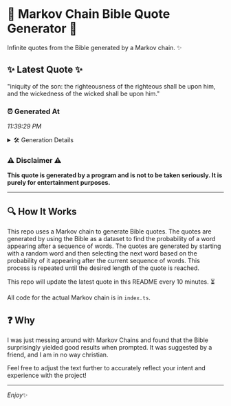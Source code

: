 # 📖 Markov Chain Bible Quote Generator 📖

Infinite quotes from the Bible generated by a Markov chain. ✨

## ✨ Latest Quote ✨
"iniquity of the son: the righteousness of the righteous shall be upon him, and the wickedness of the wicked shall be upon him."

### ⏰ Generated At
*11:39:29 PM*

<details>
    <summary>🛠️ Generation Details</summary>
    <p>
        <strong>🌱 Seed:</strong> iniquity<br>
        <strong>🔄 Iterations:</strong> 22<br>
        <strong>📜 Context History:</strong><br>[ iniquity ]: of<br>[ iniquity, of ]: the<br>[ iniquity, of, the ]: son:<br>[ iniquity, of, the, son: ]: the<br>[ iniquity, of, the, son:, the ]: righteousness<br>[ iniquity, of, the, son:, the, righteousness ]: of<br>[ of, the, son:, the, righteousness, of ]: the<br>[ the, son:, the, righteousness, of, the ]: righteous<br>[ son:, the, righteousness, of, the, righteous ]: shall<br>[ the, righteousness, of, the, righteous, shall ]: be<br>[ righteousness, of, the, righteous, shall, be ]: upon<br>[ of, the, righteous, shall, be, upon ]: him,<br>[ the, righteous, shall, be, upon, him, ]: and<br>[ righteous, shall, be, upon, him,, and ]: the<br>[ shall, be, upon, him,, and, the ]: wickedness<br>[ be, upon, him,, and, the, wickedness ]: of<br>[ upon, him,, and, the, wickedness, of ]: the<br>[ him,, and, the, wickedness, of, the ]: wicked<br>[ and, the, wickedness, of, the, wicked ]: shall<br>[ the, wickedness, of, the, wicked, shall ]: be<br>[ wickedness, of, the, wicked, shall, be ]: upon<br>[ of, the, wicked, shall, be, upon ]: him.<br>
    </p>
</details>

### ⚠️ Disclaimer ⚠️
**This quote is generated by a program and is not to be taken seriously. It is purely for entertainment purposes.**

---

## 🔍 How It Works

This repo uses a Markov chain to generate Bible quotes. The quotes are generated by using the Bible as a dataset to find the probability of a word appearing after a sequence of words. The quotes are generated by starting with a random word and then selecting the next word based on the probability of it appearing after the current sequence of words. This process is repeated until the desired length of the quote is reached.

This repo will update the latest quote in this README every 10 minutes. ⏳

All code for the actual Markov chain is in `index.ts`.

## ❓ Why

I was just messing around with Markov Chains and found that the Bible surprisingly yielded good results when prompted. 
It was suggested by a friend, and I am in no way christian.

Feel free to adjust the text further to accurately reflect your intent and experience with the project!

---

*Enjoy*✨
